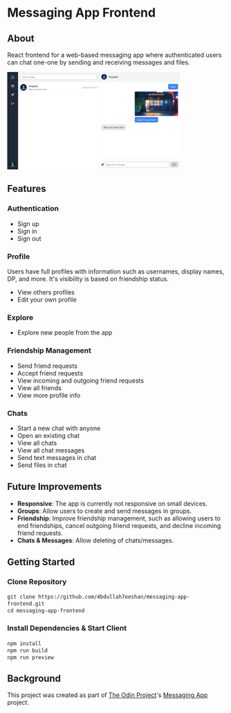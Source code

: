# Messaging App Frontend

## About

React frontend for a web-based messaging app where authenticated users can chat one-one by sending and receiving messages and files.

<img src="./public/messaging-app.png" alt="Messaging App Chat Window" width="400">


## Features

### Authentication

- Sign up
- Sign in
- Sign out

### Profile

Users have full profiles with information such as usernames, display names, DP, and more. It's visibility is based on friendship status.

- View others profiles
- Edit your own profile


### Explore

- Explore new people from the app

### Friendship Management
 
- Send friend requests 
- Accept friend requests
- View incoming and outgoing friend requests
- View all friends
- View more profile info

### Chats

- Start a new chat with anyone
- Open an existing chat
- View all chats
- View all chat messages
- Send text messages in chat
- Send files in chat

## Future Improvements

- **Responsive**: The app is currently not responsive on small devices.
- **Groups**: Allow users to create and send messages in groups.
- **Friendship**: Improve friendship management, such as allowing users to end friendships, cancel outgoing friend requests, and decline incoming friend requests.
- **Chats & Messages**: Allow deleting of chats/messages.


## Getting Started

### Clone Repository

```
git clone https://github.com/4bdullah7eeshan/messaging-app-frontend.git
cd messaging-app-frontend
```

### Install Dependencies & Start Client

```
npm install
npm run build
npm run preview
```

## Background

This project was created as part of [The Odin Project](https://www.theodinproject.com/)'s [Messaging App](https://www.theodinproject.com/lessons/nodejs-messaging-app) project.




